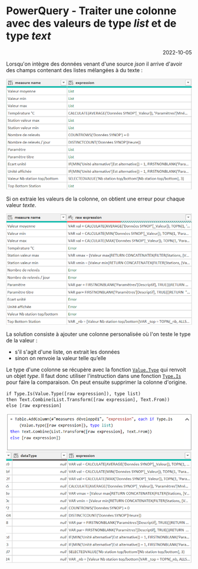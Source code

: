 # PowerQuery - Traiter une colonne avec des valeurs de type _list_ et de type _text_

<p style="text-align: right;">2022-10-05</p>

Lorsqu'on intègre des données venant d'une source _json_ il arrive d'avoir des champs contenant des listes mélangées à du texte :

![image](/Images/20221005-PowerQuery-Colonne-liste-et-texte/Requete-liste-texte.png)

Si on extraie les valeurs de la colonne, on obtient une erreur pour chaque valeur _texte_.

![image](/Images/20221005-PowerQuery-Colonne-liste-et-texte/Requete-liste-erreur.png)

La solution consiste à ajouter une colonne personalisée où l'on teste le type de la valeur :
- s'il s'agit d'une liste, on extrait les données
- sinon on renvoie la valeur telle qu’elle

Le type d'une colonne se récupère avec la fonction [```Value.Type```](https://learn.microsoft.com/fr-fr/powerquery-m/value-type) qui renvoit un objet _type_. Il faut donc utiliser l'instruction dans une fonction [```Type.Is```](https://learn.microsoft.com/fr-fr/powerquery-m/type-is) pour faire la comparaison.
On peut ensuite supprimer la colonne d'origine.

```
if Type.Is(Value.Type([raw expression]), type list)
then Text.Combine(List.Transform([raw expression], Text.From))
else [raw expression]
```

![image](/Images/20221005-PowerQuery-Colonne-liste-et-texte/Requete-texte-texte.png)